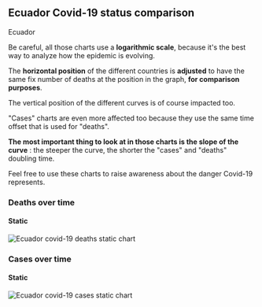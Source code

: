 ## Ecuador Covid-19 status comparison 

Ecuador



Be careful, all those charts use a **logarithmic scale**, because it's the best way to analyze how the epidemic is evolving.
 
The **horizontal position** of the different countries is **adjusted** to have the same fix number of deaths at the position in the graph, **for comparison purposes**.

The vertical position of the different curves is of course impacted too.

"Cases" charts are even more affected too because they use the same time offset that is used for "deaths".

**The most important thing to look at in those charts is the slope of the curve** : the steeper the curve, the shorter the "cases" and "deaths" doubling time.

Feel free to use these charts to raise awareness about the danger Covid-19 represents. 


 
### Deaths over time
 
#### Static
![Ecuador covid-19 deaths static chart](https://raw.githubusercontent.com/madlag/coronavirus_study/master/notebooks/graphs/2020-03-21/countries/Ecuador/2020-03-21_Ecuador_deaths.png "Ecuador covid-19 deaths static chart")   

 
### Cases over time
 
#### Static
![Ecuador covid-19 cases static chart](https://raw.githubusercontent.com/madlag/coronavirus_study/master/notebooks/graphs/2020-03-21/countries/Ecuador/2020-03-21_Ecuador_cases.png "Ecuador covid-19 cases static chart")   

